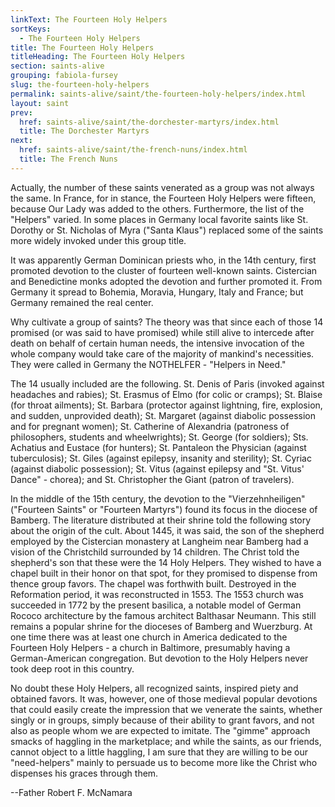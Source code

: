 ```yaml
---
linkText: The Fourteen Holy Helpers
sortKeys:
  - The Fourteen Holy Helpers
title: The Fourteen Holy Helpers
titleHeading: The Fourteen Holy Helpers
section: saints-alive
grouping: fabiola-fursey
slug: the-fourteen-holy-helpers
permalink: saints-alive/saint/the-fourteen-holy-helpers/index.html
layout: saint
prev:
  href: saints-alive/saint/the-dorchester-martyrs/index.html
  title: The Dorchester Martyrs
next:
  href: saints-alive/saint/the-french-nuns/index.html
  title: The French Nuns
---
```

Actually, the number of these saints venerated as a group was not always the same. In France, for in stance, the Fourteen Holy Helpers were fifteen, because Our Lady was added to the others. Furthermore, the list of the "Helpers" varied. In some places in Germany local favorite saints like St. Dorothy or St. Nicholas of Myra ("Santa Klaus") replaced some of the saints more widely invoked under this group title.

It was apparently German Dominican priests who, in the 14th century, first promoted devotion to the cluster of fourteen well-known saints. Cistercian and Benedictine monks adopted the devotion and further promoted it. From Germany it spread to Bohemia, Moravia, Hungary, Italy and France; but Germany remained the real center.

Why cultivate a group of saints? The theory was that since each of those 14 promised (or was said to have promised) while still alive to intercede after death on behalf of certain human needs, the intensive invocation of the whole company would take care of the majority of mankind's necessities. They were called in Germany the NOTHELFER - "Helpers in Need."

The 14 usually included are the following. St. Denis of Paris (invoked against headaches and rabies); St. Erasmus of Elmo (for colic or cramps); St. Blaise (for throat ailments); St. Barbara (protector against lightning, fire, explosion, and sudden, unprovided death); St. Margaret (against diabolic possession and for pregnant women); St. Catherine of Alexandria (patroness of philosophers, students and wheelwrights); St. George (for soldiers); Sts. Achatius and Eustace (for hunters); St. Pantaleon the Physician (against tuberculosis); St. Giles (against epilepsy, insanity and sterility); St. Cyriac (against diabolic possession); St. Vitus (against epilepsy and "St. Vitus' Dance" - chorea); and St. Christopher the Giant (patron of travelers).

In the middle of the 15th century, the devotion to the "Vierzehnheiligen" ("Fourteen Saints" or "Fourteen Martyrs") found its focus in the diocese of Bamberg. The literature distributed at their shrine told the following story about the origin of the cult. About 1445, it was said, the son of the shepherd employed by the Cistercian monastery at Langheim near Bamberg had a vision of the Christchild surrounded by 14 children. The Christ told the shepherd's son that these were the 14 Holy Helpers. They wished to have a chapel built in their honor on that spot, for they promised to dispense from thence group favors. The chapel was forthwith built. Destroyed in the Reformation period, it was reconstructed in 1553. The 1553 church was succeeded in 1772 by the present basilica, a notable model of German Rococo architecture by the famous architect Balthasar Neumann. This still remains a popular shrine for the dioceses of Bamberg and Wuerzburg. At one time there was at least one church in America dedicated to the Fourteen Holy Helpers - a church in Baltimore, presumably having a German-American congregation. But devotion to the Holy Helpers never took deep root in this country.

No doubt these Holy Helpers, all recognized saints, inspired piety and obtained favors. It was, however, one of those medieval popular devotions that could easily create the impression that we venerate the saints, whether singly or in groups, simply because of their ability to grant favors, and not also as people whom we are expected to imitate. The "gimme" approach smacks of haggling in the marketplace; and while the saints, as our friends, cannot object to a little haggling, I am sure that they are willing to be our "need-helpers" mainly to persuade us to become more like the Christ who dispenses his graces through them.

\--Father Robert F. McNamara